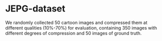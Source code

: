 # JEPG-dataset

We randomly collected 50 cartoon images and compressed them at different qualities (10%-70%) for evaluation, containing 350 images with different degrees of compression and 50 images of ground truth.
